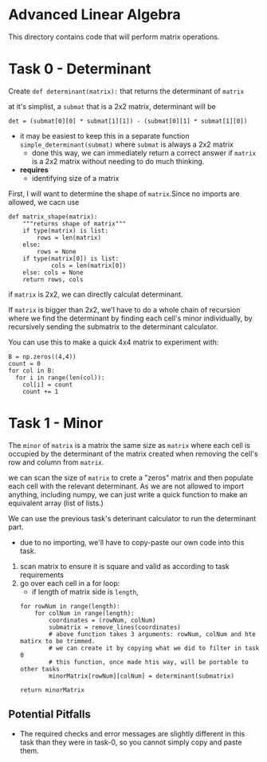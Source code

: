 # Advanced Linear Algebra

This directory contains code that will perform matrix operations.


# Task 0 - Determinant

Create `def determinant(matrix):` that returns the determinant of `matrix`

at it's simplist, a `submat` that is a 2x2 matrix, determinant will be

`det = (submat[0][0] * submat[1][1]) - (submat[0][1] * submat[1][0])`
* it may be easiest to keep this in a separate function `simple_determinant(submat)` where `submat` is always a 2x2 matrix
  * done this way, we can immediately return a correct answer if `matrix` is a 2x2 matrix without needing to do much thinking.
* **requires**
  * identifying size of a matrix

First, I will want to determine the shape of `matrix`.Since no imports are allowed, we cacn use
```
def matrix_shape(matrix):
    """returns shape of matrix"""
    if type(matrix) is list:
        rows = len(matrix)
    else:
        rows = None
    if type(matrix[0]) is list:
            cols = len(matrix[0])
    else: cols = None
    return rows, cols
```

if `matrix` is 2x2, we can directly calculat determinant.

If `matrix` is bigger than 2x2, we'l have to do a whole chain of recursion where we find the determinant by finding each cell's minor individually, by recursively sending the submatrix to the determinant calculator.

You can use this to make a quick 4x4 matrix to experiment with:
```
B = np.zeros((4,4))
count = 0
for col in B:
  for i in range(len(col)):
    col[i] = count
    count += 1
```

# Task 1 - Minor

The `minor` of `matrix` is a matrix the same size as `matrix` where each cell is occupied by the determinant of the matrix created when removing the cell's row and column from `matrix`.

we can scan the size of `matrix` to crete a "zeros" matrix and then populate each cell with the relevant determinant. As we are not allowed to import anything, including numpy, we can just write a quick function to make an equivalent array (list of lists.)

We can use the previous task's deterinant calculator to run the determinant part.
* due to no importing, we'll have to copy-paste our own code into this task.

1. scan matrix to ensure it is square and valid as according to task requirements
2. go over each cell in a for loop:
   * if length of matrix side is `length`,
    ```
    for rowNum in range(length):
        for colNum in range(length):
            coordinates = (rowNum, colNum)
            submatrix = remove_lines(coordinates)
            # above function takes 3 arguments: rowNum, colNum and hte matirx to be trimmed.
            # we can create it by copying what we did to filter in task 0
            # this function, once made htis way, will be portable to other tasks
            minorMatrix[rowNum][colNum] = determinant(submatrix)

    return minorMatrix
    ```

## Potential Pitfalls
* The required checks and error messages are slightly different in this task than they were in task-0, so you cannot simply copy and paste them.